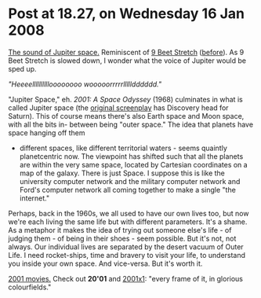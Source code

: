 # Post at 18.27, on Wednesday 16 Jan 2008

[The sound of Jupiter space.](http://www.youtube.com/watch?v=e3fqE01YYWs "Okay, it's just electromagnetic radiation sharing the frequency that sound
does in the air. But stretch a little, eh, it's good noise.") Reminiscent of
[9 Beet Stretch](http://www.notam02.no/9/ "Beethoven's 9th, time-stretched to
24 hours. The artist emailed me, having read my weblog entry about it, but I
forgot to email back. Foon.") ([before](/home/2004/04/19/leif_inges_9_beet "I
listened to it on a long train ride.")). As 9 Beet Stretch is slowed down, I
wonder what the voice of Jupiter would be sped up.

_"Heeeelllllllllloooooooo wooooorrrrrllllldddddd."_

"Jupiter Space," eh. _2001: A Space Odyssey_ (1968) culminates in what is
called Jupiter space (the [original
screenplay](http://www.moviescriptplace.com/main/movie/96 "And has a lengthy
explanation of the film at the end.") has Discovery head for Saturn). This of
course means there's also Earth space and Moon space, with all the bits in-
between being "outer space." The idea that planets have space hanging off them

- different spaces, like different territorial waters - seems quaintly
  planetcentric now. The viewpoint has shifted such that all the planets are
  within the very same space, located by Cartesian coordinates on a map of the
  galaxy. There is just Space. I suppose this is like the university computer
  network and the military computer network and Ford's computer network all
  coming together to make a single "the internet."

Perhaps, back in the 1960s, we all used to have our own lives too, but now
we're each living the same life but with different parameters. It's a shame.
As a metaphor it makes the idea of trying out someone else's life - of judging
them - of being in their shoes - seem possible. But it's not, not always. Our
individual lives are separated by the desert vacuum of Outer Life. I need
rocket-ships, time and bravery to visit your life, to understand you inside
your own space. And vice-versa. But it's worth it.

[2001 movies.](http://www.isness.org/dory/moving/index.html "Worth a look-
see.") Check out **20'01** and [2001x1](http://www.isness.org/2001*1/ "By
Dorian Mcfarland."): "every frame of it, in glorious colourfields."
